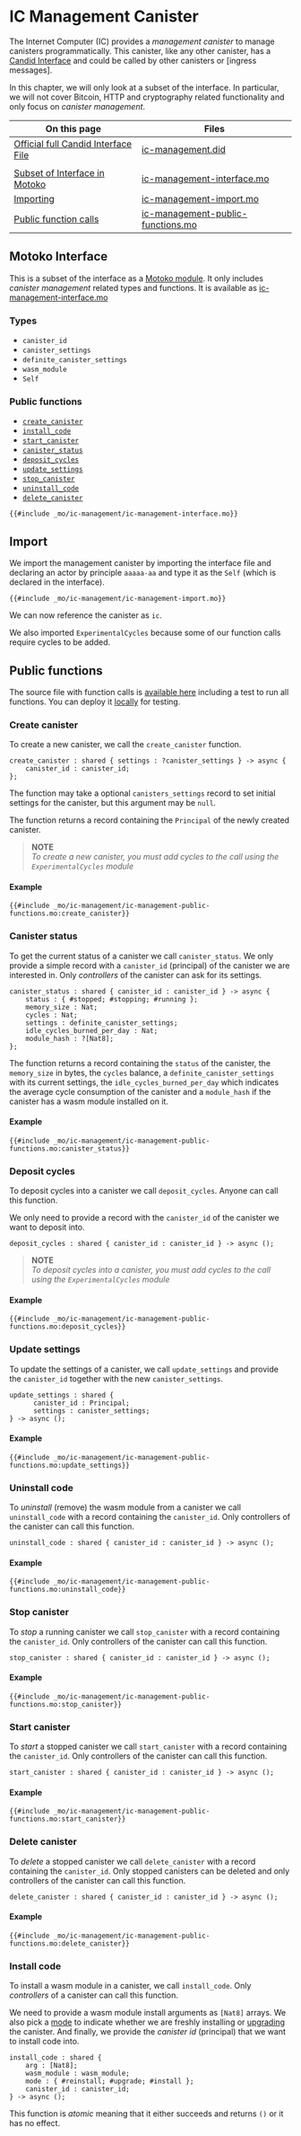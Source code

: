 # IC Management Canister

The Internet Computer (IC) provides a _management canister_ to manage canisters programmatically. This canister, like any other canister, has a [Candid Interface](/internet-computer-programming-concepts/async-data/candid.html) and could be called by other canisters or [ingress messages].

In this chapter, we will only look at a subset of the interface. In particular, we will not cover Bitcoin, HTTP and cryptography related functionality and only focus on _canister management_.

| On this page                                                                                                             | Files                                                                                    |
| ------------------------------------------------------------------------------------------------------------------------ | ---------------------------------------------------------------------------------------- |
| [Official full Candid Interface File](https://internetcomputer.org/assets/files/ic-12eac4f36bb9c2f60f72a9e195253eba.did) | [ic-management.did](_mo/ic-management/ic-management.did)                                 |
|                                                                                                                          |                                                                                          |
| [Subset of Interface in Motoko](#motoko-interface)                                                                       | [ic-management-interface.mo](_mo/ic-management/ic-management-interface.mo)               |
| [Importing](#import)                                                                                                     | [ic-management-import.mo](_mo/ic-management/ic-management-import.mo)                     |
| [Public function calls](#public-functions)                                                                               | [ic-management-public-functions.mo](_mo/ic-management/ic-management-public-functions.mo) |

## Motoko Interface

This is a subset of the interface as a [Motoko module](/common-programming-concepts/modules.html). It only includes _canister management_ related types and functions. It is available as [ic-management-interface.mo](_mo/ic-management/ic-management-interface.mo)

### Types

- `canister_id`
- `canister_settings`
- `definite_canister_settings`
- `wasm_module`
- `Self`

### Public functions

- [`create_canister`](#create-canister)
- [`install_code`](#install-code)
- [`start_canister`](#start-canister)
- [`canister_status`](#canister-status)
- [`deposit_cycles`](#deposit-cycles)
- [`update_settings`](#update-settings)
- [`stop_canister`](#stop-canister)
- [`uninstall_code`](#uninstall-code)
- [`delete_canister`](#delete-canister)

```motoko
{{#include _mo/ic-management/ic-management-interface.mo}}
```

## Import

We import the management canister by importing the interface file and declaring an actor by principle `aaaaa-aa` and type it as the `Self` (which is declared in the interface).

```motoko
{{#include _mo/ic-management/ic-management-import.mo}}
```

We can now reference the canister as `ic`.

We also imported `ExperimentalCycles` because some of our function calls require cycles to be added.

## Public functions

The source file with function calls is [available here](_mo/ic-management/ic-management-public-functions.mo) including a test to run all functions. You can deploy it [locally](/project-deployment/local-deployment.html) for testing. 

### Create canister

To create a new canister, we call the `create_canister` function.

```motoko
create_canister : shared { settings : ?canister_settings } -> async {
    canister_id : canister_id;
};
```

The function may take a optional `canisters_settings` record to set initial settings for the canister, but this argument may be `null`.

The function returns a record containing the `Principal` of the newly created canister.

> **NOTE**  
> _To create a new canister, you must add cycles to the call using the `ExperimentalCycles` module_

#### Example

```motoko
{{#include _mo/ic-management/ic-management-public-functions.mo:create_canister}}
```

### Canister status

To get the current status of a canister we call `canister_status`. We only provide a simple record with a `canister_id` (principal) of the canister we are interested in. Only _controllers_ of the canister can ask for its settings.

```motoko
canister_status : shared { canister_id : canister_id } -> async {
    status : { #stopped; #stopping; #running };
    memory_size : Nat;
    cycles : Nat;
    settings : definite_canister_settings;
    idle_cycles_burned_per_day : Nat;
    module_hash : ?[Nat8];
};
```

The function returns a record containing the `status` of the canister, the `memory_size` in bytes, the `cycles` balance, a `definite_canister_settings` with its current settings, the `idle_cycles_burned_per_day` which indicates the average cycle consumption of the canister and a `module_hash` if the canister has a wasm module installed on it.

#### Example

```motoko
{{#include _mo/ic-management/ic-management-public-functions.mo:canister_status}}
```

### Deposit cycles

To deposit cycles into a canister we call `deposit_cycles`. Anyone can call this function.

We only need to provide a record with the `canister_id` of the canister we want to deposit into.

```motoko
deposit_cycles : shared { canister_id : canister_id } -> async ();
```

> **NOTE**  
> _To deposit cycles into a canister, you must add cycles to the call using the `ExperimentalCycles` module_

#### Example

```motoko
{{#include _mo/ic-management/ic-management-public-functions.mo:deposit_cycles}}
```

### Update settings

To update the settings of a canister, we call `update_settings` and provide the `canister_id` together with the new `canister_settings`.

```motoko
update_settings : shared {
      canister_id : Principal;
      settings : canister_settings;
} -> async ();
```

#### Example

```motoko
{{#include _mo/ic-management/ic-management-public-functions.mo:update_settings}}
```

### Uninstall code

To _uninstall_ (remove) the wasm module from a canister we call `uninstall_code` with a record containing the `canister_id`. Only controllers of the canister can call this function.

```motoko
uninstall_code : shared { canister_id : canister_id } -> async ();
```

#### Example

```motoko
{{#include _mo/ic-management/ic-management-public-functions.mo:uninstall_code}}
```

### Stop canister

To _stop_ a running canister we call `stop_canister` with a record containing the `canister_id`. Only controllers of the canister can call this function.

```motoko
stop_canister : shared { canister_id : canister_id } -> async ();
```

#### Example

```motoko
{{#include _mo/ic-management/ic-management-public-functions.mo:stop_canister}}
```

### Start canister

To _start_ a stopped canister we call `start_canister` with a record containing the `canister_id`. Only controllers of the canister can call this function.

```motoko
start_canister : shared { canister_id : canister_id } -> async ();
```

#### Example

```motoko
{{#include _mo/ic-management/ic-management-public-functions.mo:start_canister}}
```

### Delete canister

To _delete_ a stopped canister we call `delete_canister` with a record containing the `canister_id`. Only stopped canisters can be deleted and only controllers of the canister can call this function.

```motoko
delete_canister : shared { canister_id : canister_id } -> async ();
```

#### Example

```motoko
{{#include _mo/ic-management/ic-management-public-functions.mo:delete_canister}}
```

### Install code

To install a wasm module in a canister, we call `install_code`. Only _controllers_ of a canister can call this function.

We need to provide a wasm module install arguments as `[Nat8]` arrays. We also pick a [mode](/internet-computer-programming-concepts/basic-memory-persistence/upgrades.html#reinstall-and-upgrade) to indicate whether we are freshly installing or [upgrading](/internet-computer-programming-concepts/basic-memory-persistence/upgrades.html) the canister. And finally, we provide the _canister id_ (principal) that we want to install code into.

```motoko
install_code : shared {
    arg : [Nat8];
    wasm_module : wasm_module;
    mode : { #reinstall; #upgrade; #install };
    canister_id : canister_id;
} -> async ();
```

This function is _atomic_ meaning that it either succeeds and returns `()` or it has no effect.
